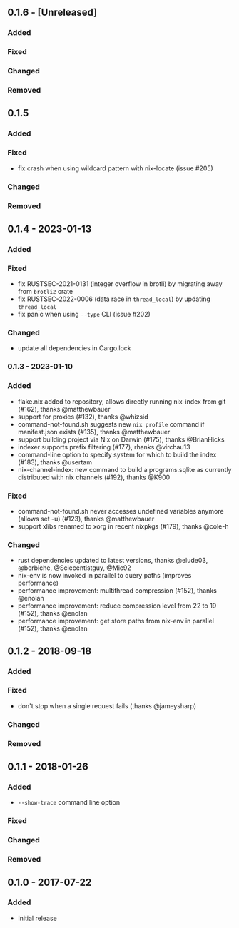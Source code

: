 ## 0.1.6 - [Unreleased]
### Added
### Fixed
### Changed
### Removed

## 0.1.5
### Added
### Fixed
* fix crash when using wildcard pattern with nix-locate (issue #205)
### Changed
### Removed

## 0.1.4 - 2023-01-13
### Added
### Fixed
* fix RUSTSEC-2021-0131 (integer overflow in brotli) by migrating away from `brotli2` crate
* fix RUSTSEC-2022-0006 (data race in `thread_local`) by updating `thread_local`
* fix panic when using `--type` CLI (issue #202)
### Changed
* update all dependencies in Cargo.lock

### 0.1.3 - 2023-01-10
### Added
* flake.nix added to repository, allows directly running nix-index from git (#162), thanks @matthewbauer
* support for proxies (#132), thanks @whizsid
* command-not-found.sh suggests new `nix profile` command if manifest.json exists (#135), thanks @matthewbauer
* support building project via Nix on Darwin (#175), thanks @BrianHicks
* indexer supports prefix filtering (#177), rhanks @virchau13
* command-line option to specify system for which to build the index (#183), thanks @usertam
* nix-channel-index: new command to build a programs.sqlite as currently distributed with nix channels (#192), thanks @K900
### Fixed
* command-not-found.sh never accesses undefined variables anymore (allows set -u) (#123), thanks @matthewbauer
* support xlibs renamed to xorg in recent nixpkgs (#179), thanks @cole-h
### Changed
* rust dependencies updated to latest versions, thanks @elude03, @berbiche, @Sciecentistguy, @Mic92
* nix-env is now invoked in parallel to query paths (improves performance)
* performance improvement: multithread compression (#152), thanks @enolan
* performance improvement: reduce compression level from 22 to 19 (#152), thanks @enolan
* performance improvement: get store paths from nix-env in parallel (#152), thanks @enolan

## 0.1.2 - 2018-09-18
### Added
### Fixed
* don't stop when a single request fails (thanks @jameysharp)
### Changed
### Removed

## 0.1.1 - 2018-01-26
### Added
* `--show-trace` command line option
### Fixed
### Changed
### Removed

## 0.1.0 - 2017-07-22
### Added
* Initial release
